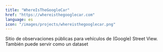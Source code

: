 ```yaml
---
title: "WhereIsTheGoogleCar"
href: "https://whereisthegooglecar.com"
language: es
icon: "/images/projects/whereisthegooglecar.png"
---
```


Sitio de observaciones públicas para vehículos de (Google) Street View. También puede servir como un dataset

